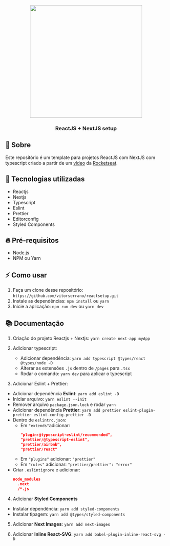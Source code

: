 <p align="center">
  <img src="https://user-images.githubusercontent.com/51726945/103447385-726daf00-4c69-11eb-859e-2a66c6d8d98c.png" width="350px" />
</p>

<h3 align="center">
  ReactJS + NextJS setup
</h3>

## :bookmark: Sobre

Este repositório é um template para projetos ReactJS com NextJS com typescript criado a partir de um [vídeo](https://www.youtube.com/watch?v=1nVUfZg2dSA&t=244s) da [Rocketseat](rocketseat.com.br).

## :rocket: Tecnologias utilizadas

- Reactjs
- Nextjs
- Typescript
- Eslint
- Prettier
- Editorconfig
- Styled Components

## :fire: Pré-requisitos

- Node.js
- NPM ou Yarn

## :zap: Como usar

1. Faça um clone desse repositório: `https://github.com/vitorserrano/reactsetup.git`
2. Instale as dependências: `npm install` ou `yarn`
3. Inicie a aplicação: `npm run dev` ou `yarn dev`

## :books: Documentação

1. Criação do projeto Reactjs + Nextjs: `yarn create next-app myApp`

2. Adicionar typescript:
   - Adicionar dependência: `yarn add typescript @types/react @types/node -D`
   - Alterar as extensões `.js` dentro de `/pages` para `.tsx`
   - Rodar o comando: `yarn dev` para aplicar o typescript

3. Adicionar Eslint + Prettier:
- Adicionar dependência **Eslint**: `yarn add eslint -D`
- Iniciar arquivo: `yarn eslint --init`
- Remover arquivo `package.json.lock` e rodar `yarn`
- Adicionar dependência **Prettier**: `yarn add prettier eslint-plugin-prettier eslint-config-prettier -D`
- Dentro de `eslintrc.json`:
  - Em `"extends"`adicionar:
    ```json
    "plugin:@typescript-eslint/recommended",
    "prettier/@typescript-eslint",
    "prettier/airbnb",
    "prettier/react"
    ```
  - Em `"plugins"` adicionar: `"prettier"`
  - Em `"rules"` adicionar: `"prettier/prettier": "error"`
- Criar `.eslintignore` e adicionar:
  ```json
  node_modules
	.next
	/*.js
  ```
4. Adicionar **Styled Components**
  - Instalar dependência: `yarn add styled-components`
  - Instalar tipagem: `yarn add @types/styled-components`

5. Adicionar **Next Images**: `yarn add next-images`

6. Adicionar **Inline React-SVG**: `yarn add babel-plugin-inline-react-svg -D`

